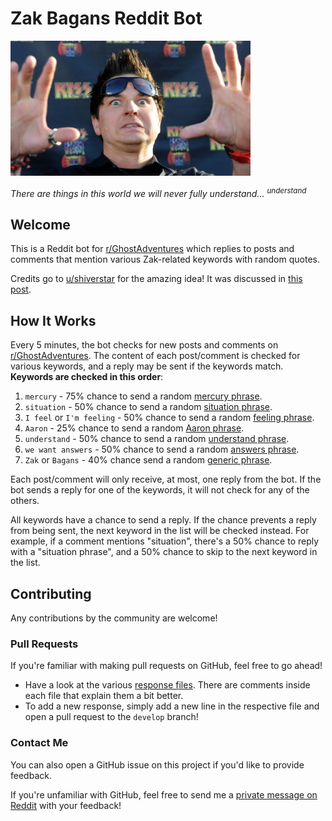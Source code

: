 # Zak Bagans Reddit Bot

![Zak Bagans](zak.jpg)

*There are things in this world we will never fully understand... <sup>understand</sup>*

## Welcome

This is a Reddit bot for [r/GhostAdventures](https://www.reddit.com/r/GhostAdventures/) which replies to posts and
comments that mention various Zak-related keywords with random quotes.

Credits go to [u/shiverstar](https://www.reddit.com/user/shiverstar/) for the amazing idea! It was discussed
in [this post](https://www.reddit.com/r/GhostAdventures/comments/mguuyi/we_need_a_zakbot/).

## How It Works

Every 5 minutes, the bot checks for new posts and comments
on [r/GhostAdventures](https://www.reddit.com/r/GhostAdventures/). The content of each post/comment is checked for
various keywords, and a reply may be sent if the keywords match. **Keywords are checked in this order**:

1. `mercury` - 75% chance to send a random [mercury phrase](src/main/resources/phrases/mercury.txt).
2. `situation` - 50% chance to send a random [situation phrase](src/main/resources/phrases/situation.txt).
3. `I feel` or `I'm feeling` - 50% chance to send a random [feeling phrase](src/main/resources/phrases/feeling.txt).
4. `Aaron` - 25% chance to send a random [Aaron phrase](src/main/resources/phrases/aaron.txt).
5. `understand` - 50% chance to send a random [understand phrase](src/main/resources/phrases/understand.txt).
6. `we want answers` - 50% chance to send a random [answers phrase](src/main/resources/phrases/answers.txt).
7. `Zak` or `Bagans` - 40% chance send a random [generic phrase](src/main/resources/phrases/generic.txt).

Each post/comment will only receive, at most, one reply from the bot. If the bot sends a reply for one of the keywords,
it will not check for any of the others.

All keywords have a chance to send a reply. If the chance prevents a reply from being sent, the next keyword in the list
will be checked instead. For example, if a comment mentions "situation", there's a 50% chance to reply with a
"situation phrase", and a 50% chance to skip to the next keyword in the list.

## Contributing

Any contributions by the community are welcome!

### Pull Requests

If you're familiar with making pull requests on GitHub, feel free to go ahead!

- Have a look at the various [response files](src/main/resources/phrases). There are comments inside each file that
  explain them a bit better.
- To add a new response, simply add a new line in the respective file and open a pull request to the `develop` branch!

### Contact Me

You can also open a GitHub issue on this project if you'd like to provide feedback.

If you're unfamiliar with GitHub, feel free to send me
a [private message on Reddit](https://www.reddit.com/user/Mr_Bean355) with your feedback!
